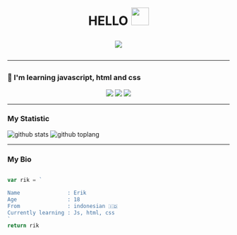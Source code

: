 <h1 align="center">HELLO <img src="https://user-images.githubusercontent.com/1303154/88677602-1635ba80-d120-11ea-84d8-d263ba5fc3c0.gif" width="40px" >


<p align="center">
<img align="center" height="auto" src="https://github.com/Shuichi126/Shuichi126/blob/main/img/img.jpg"/>
</P>

---------

### :page_with_curl: I'm learning javascript, html and css

<p align="center">
  <img src="https://img.shields.io/badge/-JavaScript-black?style=flat-square&logo=javascript" />
  <img src="https://img.shields.io/badge/-HTML-black?style=flat-square&logo=html5&logoColor=e34f26" />
  <img src="https://img.shields.io/badge/-CSS-black?style=flat-square&logo=css3&logoColor=1572b6" />
</p>

---------

### My Statistic
![github stats](https://github-readme-stats.vercel.app/api?username=Shuichi126&show_icons=true&theme=radical)
![github toplang](https://github-readme-stats.vercel.app/api/top-langs/?username=Shuichi126&layout=compact&theme=nightowl)

---------

### My Bio
```js

var rik = `

Name               : Erik
Age                : 18
From               : indonesian 🇮🇩
Currently learning : Js, html, css
`
return rik
```
